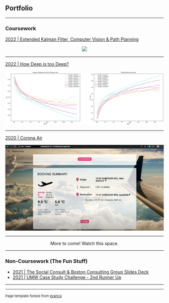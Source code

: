 ## Portfolio

---

### Coursework 
[2022 | Extended Kalman Filter, Computer Vision & Path Planning](https://github.com/YingXinTan/ECE4078-G4-FINALISED)
<p align="center"><img src="images/ECE4078_Test.gif?raw=true" width="250"/></p>

---
[2022 | How Deep is too Deep?](https://github.com/YingXinTan/TRC5901_Project)
<p><img src="images/all_accuracies.png?raw=true"/></p>

---
[2020 | Corona Air](https://github.com/YingXinTan/20-S1-T174-CoronaAir)<br>
<p><img src="images/Booking Page.jpg?raw=true"/></p>

---
<p align="center">More to come! Watch this space.</p>

---
### Non-Coursework (The Fun Stuff)

<ul> 
  <li style="list-style-type:disc"><a href="pdf/social_consult_n_BCG_slides_deck.pdf">2021 | The Social Consult & Boston Consulting Group Slides Deck</a></li>
  <li style="list-style-type:disc"><a href="pdf/group_10_slides_2.0.pdf">2021 | UMW Case Study Challenge - 2nd Runner Up</a></li>
</ul>

---


---
<p style="font-size:11px">Page template forked from <a href="https://github.com/evanca/quick-portfolio">evanca</a></p>
<!-- Remove above link if you don't want to attibute -->
